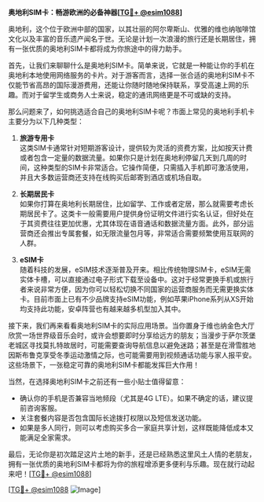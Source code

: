 **奥地利SIM卡：畅游欧洲的必备神器[[TG💪+ @esim1088](https://t.me/s/esim1088)]**

奥地利，这个位于欧洲中部的国家，以其壮丽的阿尔卑斯山、优雅的维也纳咖啡馆文化以及丰富的音乐遗产闻名于世。无论是计划一次浪漫的旅行还是长期居住，拥有一张优质的奥地利SIM卡都将成为你旅途中的得力助手。

首先，让我们来聊聊什么是奥地利SIM卡。简单来说，它就是一种能让你的手机在奥地利本地使用网络服务的卡片。对于游客而言，选择一张合适的奥地利SIM卡不仅能节省高昂的国际漫游费用，还能让你随时随地保持联系，享受高速上网的乐趣。而对于留学生或商务人士来说，稳定的通讯网络更是不可或缺的支持。

那么问题来了，如何挑选适合自己的奥地利SIM卡呢？市面上常见的奥地利手机卡主要分为以下几种类型：

1. **旅游专用卡**  
这类SIM卡通常针对短期游客设计，提供较为灵活的资费方案，比如按天计费或者包含一定量的数据流量。如果你只是计划在奥地利停留几天到几周的时间，这种类型的SIM卡非常适合。它操作简便，只需插入手机即可激活使用，并且大多数运营商还支持在线购买后邮寄到酒店或机场自取。

2. **长期居民卡**  
如果你打算在奥地利长期居住，比如留学、工作或者定居，那么就需要考虑长期居民卡了。这类卡一般需要用户提供身份证明文件进行实名认证，但好处在于其资费往往更加优惠，尤其体现在语音通话和数据流量方面。此外，部分运营商还会推出专属套餐，如无限流量包月等，非常适合需要频繁使用互联网的人群。

3. **eSIM卡**  
随着科技的发展，eSIM技术逐渐普及开来。相比传统物理SIM卡，eSIM无需实体卡槽，可以直接通过电子形式下载至设备中。这对于经常更换手机或旅行者来说非常方便，因为你可以轻松切换不同国家的运营商服务而无需更换实体卡。目前市面上已有不少品牌支持eSIM功能，例如苹果iPhone系列从XS开始均支持此功能，安卓阵营也有越来越多机型加入其中。

接下来，我们再来看看奥地利SIM卡的实际应用场景。当你置身于维也纳金色大厅欣赏一场世界级音乐会时，或许会想要即时分享给远方的朋友；当漫步于萨尔茨堡老城区寻找莫扎特故居时，可能需要查询导航信息以避免迷路；甚至是在滑雪胜地因斯布鲁克享受冬季运动激情之际，也可能需要用到视频通话功能与家人报平安。这些场景下，一张稳定可靠的奥地利SIM卡都能发挥巨大作用！

当然，在选择奥地利SIM卡之前还有一些小贴士值得留意：
- 确认你的手机是否兼容当地频段（尤其是4G LTE）。如果不确定的话，建议提前咨询客服。
- 关注套餐内容是否包含国际长途拨打权限以及短信发送功能。
- 如果是多人同行，则可以考虑购买多合一家庭共享计划，这样既能降低成本又能满足全家需求。

最后，无论你是初次踏足这片土地的新手，还是已经熟悉这里风土人情的老朋友，拥有一张优质的奥地利SIM卡都将为你的旅程增添更多便利与乐趣。现在就行动起来吧！[[TG💪+ @esim1088](https://t.me/s/esim1088)] 

[[TG💪+ @esim1088](https://t.me/s/esim1088) ![Image](https://i.postimg.cc/4NQfJmqS/Snipaste-2025-05-13-00-14-12.png)]